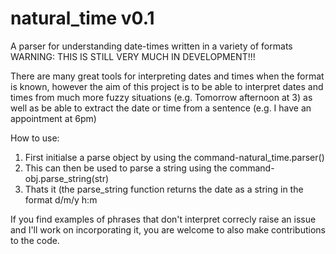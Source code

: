 # natural_time v0.1
A parser for understanding date-times written in a variety of formats
WARNING: THIS IS STILL VERY MUCH IN DEVELOPMENT!!!

There are many great tools for interpreting dates and times when the format is known, however the aim of this project is to be able to interpret dates and times from much more fuzzy situations (e.g. Tomorrow afternoon at 3) as well as be able to extract the date or time from a sentence (e.g. I have an appointment at 6pm)

How to use:
  1) First initialse a parse object by using the command-natural_time.parser()
  2) This can then be used to parse a string using the command- obj.parse_string(str)
  3) Thats it (the parse_string function returns the date as a string in the format d/m/y h:m

If you find examples of phrases that don't interpret correcly raise an issue and I'll work on incorporating it, you are welcome to also make contributions to the code.
